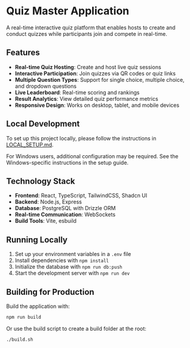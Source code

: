 # Quiz Master Application

A real-time interactive quiz platform that enables hosts to create and conduct quizzes while participants join and compete in real-time.

## Features

- **Real-time Quiz Hosting**: Create and host live quiz sessions
- **Interactive Participation**: Join quizzes via QR codes or quiz links
- **Multiple Question Types**: Support for single choice, multiple choice, and dropdown questions
- **Live Leaderboard**: Real-time scoring and rankings
- **Result Analytics**: View detailed quiz performance metrics
- **Responsive Design**: Works on desktop, tablet, and mobile devices

## Local Development

To set up this project locally, please follow the instructions in [LOCAL_SETUP.md](LOCAL_SETUP.md).

For Windows users, additional configuration may be required. See the Windows-specific instructions in the setup guide.

## Technology Stack

- **Frontend**: React, TypeScript, TailwindCSS, Shadcn UI
- **Backend**: Node.js, Express
- **Database**: PostgreSQL with Drizzle ORM
- **Real-time Communication**: WebSockets
- **Build Tools**: Vite, esbuild

## Running Locally

1. Set up your environment variables in a `.env` file
2. Install dependencies with `npm install`
3. Initialize the database with `npm run db:push`
4. Start the development server with `npm run dev`

## Building for Production

Build the application with:

```bash
npm run build
```

Or use the build script to create a build folder at the root:

```bash
./build.sh
```